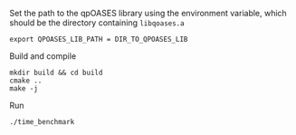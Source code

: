 Set the path to the qpOASES library using the environment variable, which should be the directory containing
`libqoases.a`

```
export QPOASES_LIB_PATH = DIR_TO_QPOASES_LIB
```

Build and compile

```
mkdir build && cd build
cmake ..
make -j
```

Run

```
./time_benchmark
```
